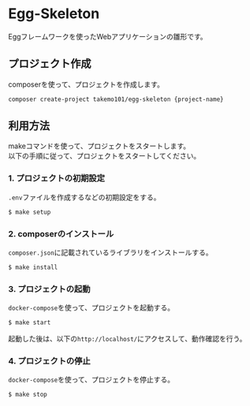# Egg-Skeleton
Eggフレームワークを使ったWebアプリケーションの雛形です。  

## プロジェクト作成

composerを使って、プロジェクトを作成します。
```bash
composer create-project takemo101/egg-skeleton {project-name}
```

## 利用方法
makeコマンドを使って、プロジェクトをスタートします。  
以下の手順に従って、プロジェクトをスタートしてください。

### 1. プロジェクトの初期設定
``.env``ファイルを作成するなどの初期設定をする。
```bash
$ make setup
```

### 2. composerのインストール
``composer.json``に記載されているライブラリをインストールする。
```bash
$ make install
```

### 3. プロジェクトの起動
``docker-compose``を使って、プロジェクトを起動する。
```bash
$ make start
```

起動した後は、以下の``http://localhost/``にアクセスして、動作確認を行う。

### 4. プロジェクトの停止
``docker-compose``を使って、プロジェクトを停止する。
```bash
$ make stop
```
